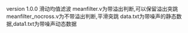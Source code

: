 version 1.0.0
    滑动均值滤波
    meanfilter.v为带溢出判断,可以保留溢出突跳
    meanfilter_nocross.v为不带溢出判断,平滑突跳
    data.txt为带噪声的静态数据,data1.txt为带噪声动态数据